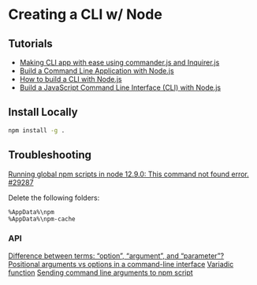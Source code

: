 # Creating a CLI w/ Node

## Tutorials

* [Making CLI app with ease using commander.js and Inquirer.js](https://medium.com/jspoint/making-cli-app-with-ease-using-commander-js-and-inquirer-js-f3bbd52977ac)
* [Build a Command Line Application with Node.js](https://developer.okta.com/blog/2019/06/18/command-line-app-with-nodejs)
* [How to build a CLI with Node.js](https://www.twilio.com/blog/how-to-build-a-cli-with-node-js)
* [Build a JavaScript Command Line Interface (CLI) with Node.js](https://www.sitepoint.com/javascript-command-line-interface-cli-node-js/)

## Install Locally

```bash
npm install -g .
```

## Troubleshooting

[Running global npm scripts in node 12.9.0: This command not found error. #29287](https://github.com/nodejs/node/issues/29287#issuecomment-524859390)

Delete the following folders:

```none
%AppData%\npm
%AppData%\npm-cache
```

### API

[Difference between terms: “option”, “argument”, and “parameter”?](https://stackoverflow.com/q/36495669/1366033)
[Positional arguments vs options in a command-line interface](https://softwareengineering.stackexchange.com/q/366218/87466)
[Variadic function](https://en.wikipedia.org/wiki/Variadic_function)
[Sending command line arguments to npm script](https://stackoverflow.com/a/26545792/1366033)
